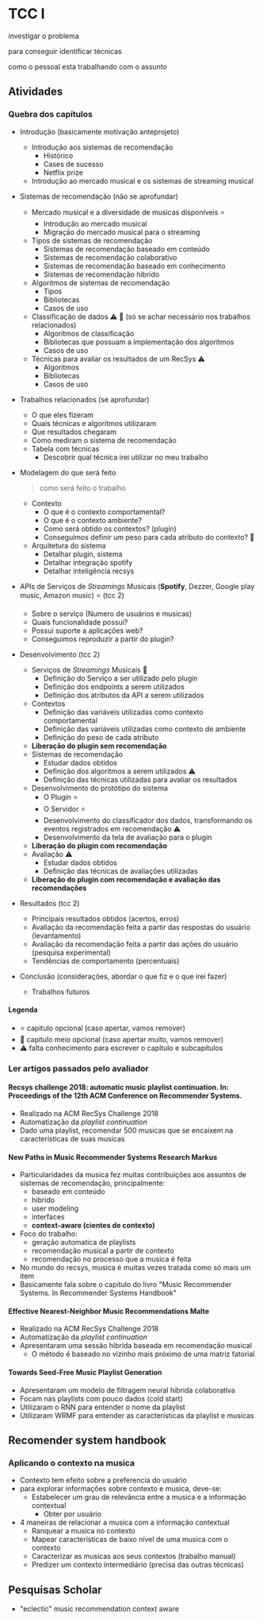 # TCC I

investigar o problema

para conseguir identificar técnicas

como o pessoal esta trabalhando com o assunto

## Atividades

### Quebra dos capítulos

- Introdução (basicamente motivação anteprojeto)
  - Introdução aos sistemas de recomendação
    - Histórico
    - Cases de sucesso
    - Netflix prize
  - Introdução ao mercado musical e os sistemas de streaming musical
  
- Sistemas de recomendação (não se aprofundar)
  
  - Mercado musical e a diversidade de musicas disponíveis :star:
    - Introdução ao mercado musical
    - Migração do mercado musical para o streaming
  - Tipos de sistemas de recomendação
    - Sistemas de recomendação baseado em conteúdo
    - Sistemas de recomendação colaborativo
    - Sistemas de recomendação baseado em conhecimento
    - Sistemas de recomendação hibrido
  - Algoritmos de sistemas de recomendação
    - Tipos
    - Bibliotecas
    - Casos de uso
  - Classificação de dados :warning: :star2: (só se achar necessário nos trabalhos relacionados)
    - Algoritmos de classificação
    - Bibliotecas que possuam a implementação dos algoritmos
    - Casos de uso
  - Técnicas para avaliar os  resultados de um RecSys :warning:
    - Algoritmos
    - Bibliotecas
    - Casos de uso
  
- Trabalhos relacionados (se aprofundar)

  - O que eles fizeram
  - Quais técnicas e algoritmos utilizaram
  - Que resultados chegaram
  - Como mediram o sistema de recomendação
  - Tabela com técnicas
    - Descobrir qual técnica irei utilizar no meu trabalho

- Modelagem do que será feito

  > como será feito o trabalho

  - Contexto
    - O que é o contexto comportamental?
    - O que é o contexto ambiente?
    - Como será obtido os contextos? (plugin)
    - Conseguimos definir um peso para cada atributo do contexto? :star2:
  - Arquitetura do sistema
    - Detalhar plugin, sistema
    - Detalhar integração spotify
    - Detalhar inteligência recsys

- APIs de Serviços de *Streamings* Musicais (**Spotify**, Dezzer, Google play music, Amazon music) :star: (tcc 2)
  - Sobre o serviço (Numero de usuários e musicas)
  - Quais funcionalidade possui?
  - Possui suporte a aplicações web?
  - Conseguimos reproduzir a partir do plugin?
- Desenvolvimento (tcc 2)
  - Serviços de *Streamings* Musicais :star2:
    - Definição do Serviço a ser utilizado pelo plugin
    - Definição dos endpoints a serem utilizados
    - Definição dos atributos da API a serem utilizados
  - Contextos
    - Definição das variáveis utilizadas como contexto comportamental
    - Definição das variáveis utilizadas como contexto de ambiente
    - Definição do peso de cada atributo
  - **Liberação do plugin sem recomendação**
  - Sistemas de recomendação
    - Estudar dados obtidos
    - Definição dos algoritmos a serem utilizados :warning:
    - Definição das técnicas utilizadas para avaliar os resultados
  - Desenvolvimento do protótipo do sistema
    - O Plugin :star:
    - O Servidor :star:
    - Desenvolvimento do classificador dos dados, transformando os eventos registrados em recomendação :warning:
    - Desenvolvimento da tela de avaliação para o plugin
  - **Liberação do plugin com recomendação**
  - Avaliação :warning:
    - Estudar dados obtidos
    - Definição das técnicas de avaliações utilizadas
  - **Liberação do plugin com recomendação e avaliação das recomendações**
- Resultados (tcc 2)
  - Principais resultados obtidos (acertos, erros)
  - Avaliação da recomendação feita a partir das respostas do usuário (levantamento)
  - Avaliação da recomendação feita a partir das ações do usuário (pesquisa experimental)
  - Tendências de comportamento (percentuais)
- Conclusão (considerações, abordar o que fiz e o que irei fazer)
  
  - Trabalhos futuros

#### Legenda

- :star: capitulo opcional (caso apertar, vamos remover)
- :star2: capitulo meio opcional (caso apertar muito, vamos remover)
- :warning: falta conhecimento para escrever o capitulo e subcapítulos

### Ler artigos passados pelo avaliador

#### Recsys challenge 2018: automatic music playlist continuation. In: Proceedings of the 12th ACM Conference on Recommender Systems.

- Realizado na ACM RecSys Challenge 2018
- Automatização da *playlist continuation*
- Dado uma playlist, recomendar 500 musicas que se encaixem na características de suas musicas

#### New Paths in Music Recommender Systems Research Markus

- Particularidades da musica fez muitas contribuições aos assuntos de sistemas de recomendação, principalmente:
  - baseado em conteúdo
  - hibrido
  - user modeling
  - interfaces
  - **context-aware (cientes de contexto)**
- Foco do trabalho:
  - geração automatica de playlists
  - recomendação musical a partir de contexto
  - recomendação no processo que a musica é feita
- No mundo do recsys, musica é muitas vezes tratada como só mais um item
- Basicamente fala sobre o capitulo do livro "Music Recommender Systems. In Recommender Systems Handbook"

#### Effective Nearest-Neighbor Music Recommendations Malte

- Realizado na ACM RecSys Challenge 2018
- Automatização da *playlist continuation*
- Apresentaram uma sessão hibrida baseada em recomendação musical
  - O método é baseado no vizinho mais próximo de uma matriz fatorial

#### Towards Seed-Free Music Playlist Generation

- Apresentaram um modelo de filtragem neural hibrida colaborativa
- Focam nas playlists com pouco dados (cold start)
- Utilizaram o RNN para entender o nome da playlist
- Utilizaram WRMF para entender as características da playlist e musicas

## Recomender system handbook

### Aplicando o contexto na musica

- Contexto tem efeito sobre a preferencia do usuário
- para explorar informações sobre contexto e musica, deve-se:
  - Estabelecer um grau de relevância entre a musica e a informação contextual
    - Obter por usuário
- 4 maneiras de relacionar a musica com a informação contextual
  - Ranquear a musica no contexto
  - Mapear características de baixo nível de uma musica com o contexto
  - Caracterizar as musicas aos seus contextos (trabalho manual)
  - Predizer um contexto intermediário (precisa das outras técnicas)

## Pesquisas Scholar

- "eclectic" music recommendation context aware